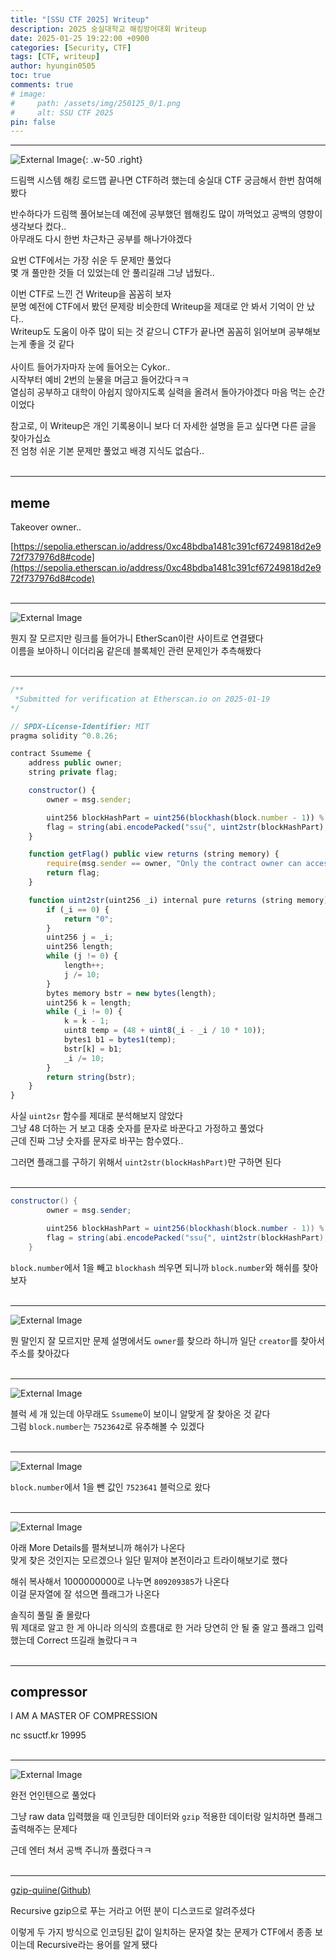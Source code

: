 ```yaml
---
title: "[SSU CTF 2025] Writeup"
description: 2025 숭실대학교 해킹방어대회 Writeup
date: 2025-01-25 19:22:00 +0900
categories: [Security, CTF]
tags: [CTF, writeup]
author: hyungin0505
toc: true
comments: true
# image:
#     path: /assets/img/250125_0/1.png
#     alt: SSU CTF 2025
pin: false
---
```


---

![External Image](https://img1.daumcdn.net/thumb/R1280x0/?scode=mtistory2&fname=https%3A%2F%2Fblog.kakaocdn.net%2Fdn%2FlJR9T%2FbtsL0M3BRLy%2FVfK00okUgnbNTK6s2PcI10%2Fimg.jpg){: .w-50 .right}

드림핵 시스템 해킹 로드맵 끝나면 CTF하려 했는데 숭실대 CTF 궁금해서 한번 참여해봤다   

반수하다가 드림핵 풀어보는데 예전에 공부했던 웹해킹도 많이 까먹었고 공백의 영향이 생각보다 컸다..   
아무래도 다시 한번 차근차근 공부를 해나가야겠다   
     
요번 CTF에서는 가장 쉬운 두 문제만 풀었다   
몇 개 풀만한 것들 더 있었는데 안 풀리길래 그냥 냅뒀다..   

이번 CTF로 느낀 건 Writeup을 꼼꼼히 보자   
분명 예전에 CTF에서 봤던 문제랑 비슷한데 Writeup을 제대로 안 봐서 기억이 안 났다..   
Writeup도 도움이 아주 많이 되는 것 같으니 CTF가 끝나면 꼼꼼히 읽어보며 공부해보는게 좋을 것 같다   
<br>
사이트 들어가자마자 눈에 들어오는 Cykor..   
시작부터 예비 2번의 눈물을 머금고 들어갔다ㅋㅋ   
열심히 공부하고 대학이 아쉽지 않아지도록 실력을 올려서 돌아가야겠다 마음 먹는 순간이었다   

참고로, 이 Writeup은 개인 기록용이니 보다 더 자세한 설명을 듣고 싶다면 다른 글을 찾아가십쇼   
전 엄청 쉬운 기본 문제만 풀었고 배경 지식도 없슴다..     
<br>

---

## meme

Takeover owner..

[https://sepolia.etherscan.io/address/0xc48bdba1481c391cf67249818d2e972f737976d8#code](https://sepolia.etherscan.io/address/0xc48bdba1481c391cf67249818d2e972f737976d8#code)  
<br>

---

![External Image](https://img1.daumcdn.net/thumb/R1280x0/?scode=mtistory2&fname=https%3A%2F%2Fblog.kakaocdn.net%2Fdn%2FcjpdeC%2FbtsL2lJUsHP%2F66sEGaQjFgncdCdlGozIoK%2Fimg.png)

뭔지 잘 모르지만 링크를 들어가니 EtherScan이란 사이트로 연결됐다   
이름을 보아하니 이더리움 같은데 블록체인 관련 문제인가 추측해봤다  
<br>

---

```javascript
/**
 *Submitted for verification at Etherscan.io on 2025-01-19
*/

// SPDX-License-Identifier: MIT
pragma solidity ^0.8.26;

contract Ssumeme {
    address public owner;
    string private flag;

    constructor() {
        owner = msg.sender;

        uint256 blockHashPart = uint256(blockhash(block.number - 1)) % 1000000000;
        flag = string(abi.encodePacked("ssu{", uint2str(blockHashPart), "_m3m3}"));
    }

    function getFlag() public view returns (string memory) {
        require(msg.sender == owner, "Only the contract owner can access the flag. Contact to soongsil.asc@gmail.com :)");
        return flag;
    }

    function uint2str(uint256 _i) internal pure returns (string memory) {
        if (_i == 0) {
            return "0";
        }
        uint256 j = _i;
        uint256 length;
        while (j != 0) {
            length++;
            j /= 10;
        }
        bytes memory bstr = new bytes(length);
        uint256 k = length;
        while (_i != 0) {
            k = k - 1;
            uint8 temp = (48 + uint8(_i - _i / 10 * 10));
            bytes1 b1 = bytes1(temp);
            bstr[k] = b1;
            _i /= 10;
        }
        return string(bstr);
    }
}
```

사실 `uint2sr` 함수를 제대로 분석해보지 않았다   
그냥 48 더하는 거 보고 대충 숫자를 문자로 바꾼다고 가정하고 풀었다   
근데 진짜 그냥 숫자를 문자로 바꾸는 함수였다..

그러면 플래그를 구하기 위해서 `uint2str(blockHashPart)`만 구하면 된다  
<br>

---

```java
constructor() {
        owner = msg.sender;

        uint256 blockHashPart = uint256(blockhash(block.number - 1)) % 1000000000;
        flag = string(abi.encodePacked("ssu{", uint2str(blockHashPart), "_m3m3}"));
    }
```

`block.number`에서 1을 빼고 `blockhash` 씌우면 되니까 `block.number`와 해쉬를 찾아보자  
<br>

---

![External Image](https://img1.daumcdn.net/thumb/R1280x0/?scode=mtistory2&fname=https%3A%2F%2Fblog.kakaocdn.net%2Fdn%2FbhHO0D%2FbtsL1DdxM8l%2FUCyGNZyzL9ziK1kcGqVWW1%2Fimg.png)

뭔 말인지 잘 모르지만 문제 설명에서도 `owner`를 찾으라 하니까 일단 `creator`를 찾아서 주소를 찾아갔다  
<br>

---

![External Image](https://img1.daumcdn.net/thumb/R1280x0/?scode=mtistory2&fname=https%3A%2F%2Fblog.kakaocdn.net%2Fdn%2FbJHq35%2FbtsL1DkhP5i%2FDalPYj6tG8aVCCqofeXie1%2Fimg.png)

블럭 세 개 있는데 아무래도 `Ssumeme`이 보이니 알맞게 잘 찾아온 것 같다   
그럼 `block.number`는 `7523642`로 유추해볼 수 있겠다  
<br>

---

![External Image](https://img1.daumcdn.net/thumb/R1280x0/?scode=mtistory2&fname=https%3A%2F%2Fblog.kakaocdn.net%2Fdn%2Fb35yNc%2FbtsL1rxC6ym%2FUShtQufTCBA5SD9sqiEkd1%2Fimg.png)

`block.number`에서 1을 뺀 값인 `7523641` 블럭으로 왔다  
<br>

---

![External Image](https://img1.daumcdn.net/thumb/R1280x0/?scode=mtistory2&fname=https%3A%2F%2Fblog.kakaocdn.net%2Fdn%2FcU2j6f%2FbtsL1FWFeFd%2FJKE3mRGeVQ2AiTPbXV5950%2Fimg.png)

아래 More Details를 펼쳐보니까 해쉬가 나온다   
맞게 찾은 것인지는 모르겠으나 일단 밑져야 본전이라고 트라이해보기로 했다

해쉬 복사해서 1000000000로 나누면 `809209385`가 나온다   
이걸 문자열에 잘 섞으면 플래그가 나온다

솔직히 풀릴 줄 몰랐다   
뭐 제대로 알고 한 게 아니라 의식의 흐름대로 한 거라 당연히 안 될 줄 알고 플래그 입력했는데 Correct 뜨길래 놀랐다ㅋㅋ  
<br>

---

## compressor

I AM A MASTER OF COMPRESSION

nc ssuctf.kr 19995  
<br>

---

![External Image](https://img1.daumcdn.net/thumb/R1280x0/?scode=mtistory2&fname=https%3A%2F%2Fblog.kakaocdn.net%2Fdn%2FQvHw8%2FbtsL1Fh9cJI%2FksZRKvu5WcxpAWKxu0ly61%2Fimg.png)

완전 언인텐으로 풀었다

그냥 raw data 입력했을 때 인코딩한 데이터와 `gzip` 적용한 데이터랑 일치하면 플래그 출력해주는 문제다

근데 엔터 쳐서 공백 주니까 풀렸다ㅋㅋ  
<br>

---

[gzip-quiine(Github)](https://github.com/Honno/gzip-quine/blob/main/quine.gz)

Recursive gzip으로 푸는 거라고 어떤 분이 디스코드로 알려주셨다

이렇게 두 가지 방식으로 인코딩된 값이 일치하는 문자열 찾는 문제가 CTF에서 종종 보이는데 Recursive라는 용어를 알게 됐다